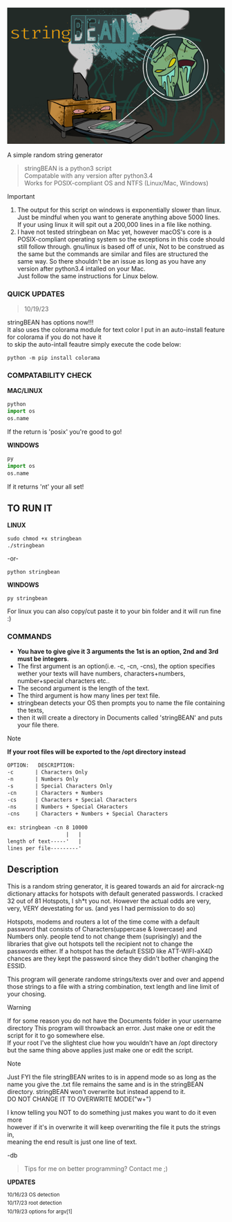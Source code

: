 ![stringbean.png](https://github.com/dirtybrie/stringbean/blob/%7Bdirt%7D/img/stringbean.png)
<!--?raw=true-->
A simple random string generator

> stringBEAN is a python3 script<br/>
> Compatable with any version after python3.4<br/>
> Works for POSIX-compliant OS and NTFS (Linux/Mac, Windows)<br/>

> [!IMPORTANT]
> 1. The output for this script on windows is exponentially slower than linux. Just be mindful when you
> want to generate anything above 5000 lines. If your using linux it will spit out a 200,000 lines in a file like nothing.<br/>
> 2. I have not tested stringbean on Mac yet, however macOS's core is a
> POSIX-compliant operating system so the exceptions in this code should still follow through.
> gnu/linux is based off of unix, Not to be construed as the same but the commands are similar
> and files are structured the same way. So there shouldn't be an issue as long as you have any version after python3.4 intalled on your Mac.<br/>
> Just follow the same instructions for Linux below.

### QUICK UPDATES
>10/19/23

stringBEAN has options now!!!<br/> It also uses the colorama module for text color
I put in an auto-install feature for colorama if you do not have it<br/>
to skip the auto-intall feautre simply execute the code below:

```
python -m pip install colorama
```

### COMPATABILITY CHECK

__MAC/LINUX__
```python
python
import os
os.name
```
If the return is 'posix' you're good to go!<br>

__WINDOWS__
```python
py
import os
os.name
```
If it returns 'nt' your all set!

## TO RUN IT

__LINUX__
```
sudo chmod +x stringbean
./stringbean
```
-or-
```
python stringbean
```
__WINDOWS__
```
py stringbean
```
For linux you can also copy/cut paste it to your bin folder and it will run fine :)
 
### COMMANDS
* __You have to give give it 3 arguments the 1st is an option, 2nd and 3rd must be integers__.
* The first argument is an option(i.e. -c, -cn, -cns), the option specifies wether your texts will 
  have numbers, characters+numbers, number+special characters etc.. 
* The second argument is the length of the text.
* The third argument is how many lines per text file.
* stringbean detects your OS then prompts you to name the file containing the texts,
* then it will create a directory in Documents called 'stringBEAN' and puts your file there.
> [!NOTE]
> __If your root files will be exported to the /opt directory instead__
```
OPTION:   DESCRIPTION:
-c       | Characters Only
-n       | Numbers Only
-s       | Special Characters Only
-cn      | Characters + Numbers
-cs      | Characters + Special Characters
-ns      | Numbers + Special CHaracters
-cns     | Characters + Numbers + Special Characters

ex: stringbean -cn 8 10000
                   |   |
length of text-----'   |
lines per file---------'

```
## Description

This is a random string generator, it is geared towards an aid for aircrack-ng 
dictionary attacks for hotspots with default generated passwords.
I cracked 32 out of 81 Hotspots, I sh*t you not.
However the actual odds are very, very, VERY devestating for us.
(and yes I had permission to do so)

Hotspots, modems and routers a lot of the time come with a default password that 
consists of Characters(uppercase & lowercase) and Numbers only. people tend to not
change them (suprisingly) and the libraries that give out hotspots tell the recipient 
not to change the passwords either. If a hotspot has the default ESSID like
ATT-WIFI-aX4D chances are they kept the password since they didn't bother
changing the ESSID.
 
This program will generate randome strings/texts over and over and append those
strings to a file with a string combination, text length and line limit of your chosing.

> [!WARNING]
> If for some reason you do not have the Documents folder in your username directory
> This program will throwback an error. Just make one or edit the script for it to go somewhere else.<br/>
> If your root I've the slightest clue how you wouldn't have an /opt
> directory but the same thing above applies just make one or edit the script.

> [!NOTE]
> Just FYI the file stringBEAN writes to is in append mode so as long
> as the name you give the .txt file remains the same and is in the
> stringBEAN directory.
> stringBEAN won't overwrite but instead append to it.<br/>
> DO NOT CHANGE IT TO OVERWRITE MODE("w+")
>
> I know telling you NOT to do something just makes you want to do it even more<br/>
> however if it's in overwrite it will keep overwriting the file it puts the strings in,<br/>
> meaning the end result is just one line of text.
> 
> -db

> Tips for me on better programming? Contact me ;)

__UPDATES__<br/>

<sup>
10/16/23 OS detection<br/>
10/17/23 root detection<br/>
10/19/23 options for argv[1]
</sup>

